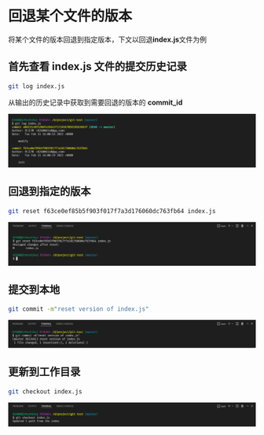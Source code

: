 # 回退某个文件的版本

将某个文件的版本回退到指定版本，下文以回退**index.js**文件为例



## 首先查看 index.js 文件的提交历史记录

```bash
git log index.js
```

从输出的历史记录中获取到需要回退的版本的 **commit_id**

![image-20220215160143398](imgs/image-20220215160143398.png)



## 回退到指定的版本

```bash
git reset f63ce0ef85b5f903f017f7a3d176060dc763fb64 index.js
```

![image-20220215161014356](imgs/image-20220215161014356.png)



## 提交到本地

```bash
git commit -m"reset version of index.js"
```

![image-20220215161340855](imgs/image-20220215161340855.png)



## 更新到工作目录

```bash
git checkout index.js
```

![image-20220215161519018](imgs/image-20220215161519018.png)